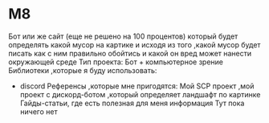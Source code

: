 # M8
Бот или же сайт (еще не решено на 100 процентов) который будет определять какой мусор на картике и исходя из того ,какой мусор будет писать как с ним правильно обойтись и какой он вред может нанести окружающей среде
Тип проекта:
Бот + компьютерное зрение
Библиотеки ,которые я буду использовать:
- discord
Референсы ,которые мне пригодятся:
Мой SCP проект ,мой проект с дискорд-ботом ,который определяет ландшафт по картинке
Гайды-статьи, где есть полезная для меня информация
Тут пока ничего нет
